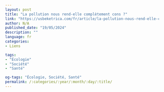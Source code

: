 ```yaml
---
layout: post
title: "La pollution nous rend-elle complètement cons ?"
link: "https://usbeketrica.com/fr/article/la-pollution-nous-rend-elle-completement-cons"
author: N/A
published_date: "19/05/2024"
description: ""
language: fr
categories:
- Liens

tags:
- "Écologie"
- "Société"
- "Santé"

og-tags: "Écologie, Société, Santé"
permalink: /:categories/:year/:month/:day/:title/
---
```

